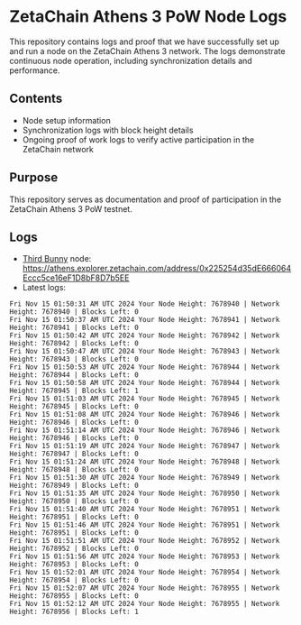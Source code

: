 # ZetaChain Athens 3 PoW Node Logs
This repository contains logs and proof that we have successfully set up and run a node on the ZetaChain Athens 3 network. The logs demonstrate continuous node operation, including synchronization details and performance.

## Contents
- Node setup information
- Synchronization logs with block height details
- Ongoing proof of work logs to verify active participation in the ZetaChain network

## Purpose
This repository serves as documentation and proof of participation in the ZetaChain Athens 3 PoW testnet.

## Logs

- [Third Bunny](https://thirdbunny.xyz/) node: https://athens.explorer.zetachain.com/address/0x225254d35dE666064Eccc5ce16eF1D8bF8D7b5EE
- Latest logs:
```
Fri Nov 15 01:50:31 AM UTC 2024 Your Node Height: 7678940 | Network Height: 7678940 | Blocks Left: 0
Fri Nov 15 01:50:37 AM UTC 2024 Your Node Height: 7678941 | Network Height: 7678941 | Blocks Left: 0
Fri Nov 15 01:50:42 AM UTC 2024 Your Node Height: 7678942 | Network Height: 7678942 | Blocks Left: 0
Fri Nov 15 01:50:47 AM UTC 2024 Your Node Height: 7678943 | Network Height: 7678943 | Blocks Left: 0
Fri Nov 15 01:50:53 AM UTC 2024 Your Node Height: 7678944 | Network Height: 7678944 | Blocks Left: 0
Fri Nov 15 01:50:58 AM UTC 2024 Your Node Height: 7678944 | Network Height: 7678945 | Blocks Left: 1
Fri Nov 15 01:51:03 AM UTC 2024 Your Node Height: 7678945 | Network Height: 7678945 | Blocks Left: 0
Fri Nov 15 01:51:08 AM UTC 2024 Your Node Height: 7678946 | Network Height: 7678946 | Blocks Left: 0
Fri Nov 15 01:51:14 AM UTC 2024 Your Node Height: 7678946 | Network Height: 7678946 | Blocks Left: 0
Fri Nov 15 01:51:19 AM UTC 2024 Your Node Height: 7678947 | Network Height: 7678947 | Blocks Left: 0
Fri Nov 15 01:51:24 AM UTC 2024 Your Node Height: 7678948 | Network Height: 7678948 | Blocks Left: 0
Fri Nov 15 01:51:30 AM UTC 2024 Your Node Height: 7678949 | Network Height: 7678949 | Blocks Left: 0
Fri Nov 15 01:51:35 AM UTC 2024 Your Node Height: 7678950 | Network Height: 7678950 | Blocks Left: 0
Fri Nov 15 01:51:40 AM UTC 2024 Your Node Height: 7678951 | Network Height: 7678951 | Blocks Left: 0
Fri Nov 15 01:51:46 AM UTC 2024 Your Node Height: 7678951 | Network Height: 7678951 | Blocks Left: 0
Fri Nov 15 01:51:51 AM UTC 2024 Your Node Height: 7678952 | Network Height: 7678952 | Blocks Left: 0
Fri Nov 15 01:51:56 AM UTC 2024 Your Node Height: 7678953 | Network Height: 7678953 | Blocks Left: 0
Fri Nov 15 01:52:01 AM UTC 2024 Your Node Height: 7678954 | Network Height: 7678954 | Blocks Left: 0
Fri Nov 15 01:52:07 AM UTC 2024 Your Node Height: 7678955 | Network Height: 7678955 | Blocks Left: 0
Fri Nov 15 01:52:12 AM UTC 2024 Your Node Height: 7678955 | Network Height: 7678956 | Blocks Left: 1
```
